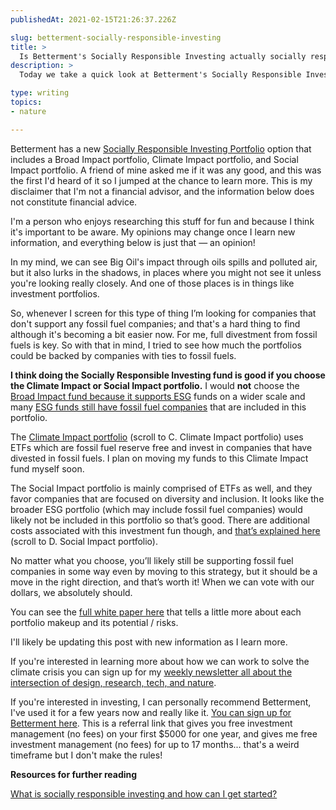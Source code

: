 ```yaml
---
publishedAt: 2021-02-15T21:26:37.226Z

slug: betterment-socially-responsible-investing
title: >
  Is Betterment's Socially Responsible Investing actually socially responsible?
description: >
  Today we take a quick look at Betterment's Socially Responsible Investment portfolio. What's that all about and is it any good?

type: writing
topics:
- nature

---
```


Betterment has a new [Socially Responsible Investing Portfolio](https://www.betterment.com/socially-responsible-investing/?utm_campaign=CoreBrand&utm_content=brand&utm_medium=sem&&gclid=Cj0KCQiA1KiBBhCcARIsAPWqoSoZKsFg0glCklWIPx3lNmWqXa45o7a2OobLRniHAmSPWfUgSW6pLVQaAhfyEALw_wcB) option that includes a Broad Impact portfolio, Climate Impact portfolio, and Social Impact portfolio. A friend of mine asked me if it was any good, and this was the first I'd heard of it so I jumped at the chance to learn more. This is my disclaimer that I'm not a financial advisor, and the information below does not constitute financial advice.   
  
I'm a person who enjoys researching this stuff for fun and because I think it's important to be aware. My opinions may change once I learn new information, and everything below is just that — an opinion!  
  
In my mind, we can see Big Oil's impact through oils spills and polluted air, but it also lurks in the shadows, in places where you might not see it unless you're looking really closely. And one of those places is in things like investment portfolios.   
  
So, whenever I screen for this type of thing I’m looking for companies that don't support any fossil fuel companies; and that's a hard thing to find although it's becoming a bit easier now. For me, full divestment from fossil fuels is key. So with that in mind, I tried to see how much the portfolios could be backed by companies with ties to fossil fuels.   
  
**I think doing the Socially Responsible Investing fund is good if you choose the Climate Impact or Social Impact portfolio.** I would **not** choose the [Broad Impact fund because it supports ESG](https://www.prnewswire.com/news-releases/betterment-unveils-new-socially-responsible-investment-offerings-301157676.html) funds on a wider scale and many [ESG funds still have fossil fuel companies](https://www.wsj.com/articles/top-esg-funds-are-all-still-invested-in-oil-and-gas-companies-11573468200) that are included in this portfolio. 

The [Climate Impact portfolio](https://www.betterment.com/legal/socially-responsible-investing-portfolio-strategy/?_ga=2.51561001.1205723435.1613342304-971483394.1612060557) (scroll to C. Climate Impact portfolio) uses ETFs which are fossil fuel reserve free and invest in companies that have divested in fossil fuels. I plan on moving my funds to this Climate Impact fund myself soon.  
  
The Social Impact portfolio is mainly comprised of ETFs as well, and they favor companies that are focused on diversity and inclusion. It looks like the broader ESG portfolio (which may include fossil fuel companies) would likely not be included in this portfolio so that’s good. There are additional costs associated with this investment fun though, and [that’s explained here](https://www.betterment.com/legal/socially-responsible-investing-portfolio-strategy/?_ga=2.51561001.1205723435.1613342304-971483394.1612060557) (scroll to D. Social Impact portfolio).  
  
No matter what you choose, you’ll likely still be supporting fossil fuel companies in some way even by moving to this strategy, but it should be a move in the right direction, and that’s worth it! When we can vote with our dollars, we absolutely should.   
  
You can see the [full white paper here](https://www.betterment.com/resources/socially-responsible-investing-portfolio-methodology/#socialimpact) that tells a little more about each portfolio makeup and its potential / risks.   
  
I'll likely be updating this post with new information as I learn more.   
  
If you're interested in learning more about how we can work to solve the climate crisis you can sign up for my [weekly newsletter all about the intersection of design, research, tech, and nature](https://marisamorby.ck.page/).   
  
If you're interested in investing, I can personally recommend Betterment, I've used it for a few years now and really like it.  [You can sign up for Betterment here](https://betterment.com/?referral_key=marisamorby). This is a referral link that gives you free investment management (no fees) on your first $5000 for one year, and gives me free investment management (no fees) for up to 17 months... that's a weird timeframe but I don't make the rules!  


**Resources for further reading**

[What is socially responsible investing and how can I get started?](https://www.nerdwallet.com/article/investing/socially-responsible-investing)
